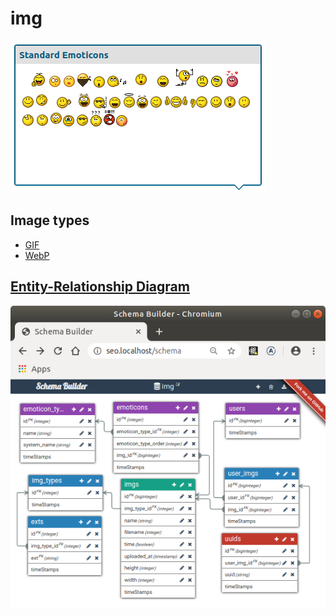 # img

![img](./docs/standard_emoticons.png?raw=true "img")

## Image types

- [GIF](https://en.wikipedia.org/wiki/GIF)
- [WebP](https://en.wikipedia.org/wiki/WebP)

## [Entity-Relationship Diagram](https://en.wikipedia.org/wiki/Entity–relationship_model)

![Google Structured data Entity-Relationship Diagram](./docs/erd.png?raw=true "Google Structured data Entity-Relationship Diagram")
